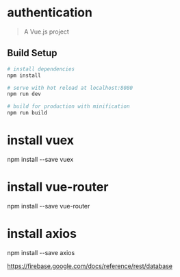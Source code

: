 # authentication

> A Vue.js project

## Build Setup

``` bash
# install dependencies
npm install

# serve with hot reload at localhost:8080
npm run dev

# build for production with minification
npm run build
```
# install vuex
npm install --save vuex

# install vue-router
npm install --save vue-router

# install axios
npm install --save axios

https://firebase.google.com/docs/reference/rest/database
